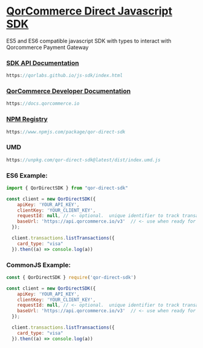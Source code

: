 # [QorCommerce Direct Javascript SDK](https://github.com/QorLabs/qor-direct-js-sdk)
ES5 and ES6 compatible javascript SDK with types to interact with Qorcommerce Payment Gateway 

### [SDK API Documentation](https://qorlabs.github.io/js-sdk/index.html)
```js
https://qorlabs.github.io/js-sdk/index.html
```

### [QorCommerce Developer Documentation](https://docs.qorcommerce.io)
```js
https://docs.qorcommerce.io
```

### [NPM Registry](https://www.npmjs.com/package/qor-direct-sdk)
```js
https://www.npmjs.com/package/qor-direct-sdk
```

### UMD
```js
https://unpkg.com/qor-direct-sdk@latest/dist/index.umd.js
```

### ES6 Example:
```js
import { QorDirectSDK } from "qor-direct-sdk"

const client = new QorDirectSDK({
    apiKey: 'YOUR_API_KEY',
    clientKey: 'YOUR_CLIENT_KEY',
    requestId: null, // <- optional.  unique identifier to track transaction.  Defaults to random generated string value
    baseUrl: 'https://api.qorcommerce.io/v3'  // <- use when ready for production.  defaults to sandbox api
  });

  client.transactions.listTransactions({
    card_type: "visa"
  }).then((a) => console.log(a))
```

### CommonJS Example:
```js
const { QorDirectSDK } require('qor-direct-sdk')

const client = new QorDirectSDK({
    apiKey: 'YOUR_API_KEY',
    clientKey: 'YOUR_CLIENT_KEY',
    requestId: null, // <- optional.  unique identifier to track transaction.  Defaults to random generated string value
    baseUrl: 'https://api.qorcommerce.io/v3'  // <- use when ready for production.  defaults to sandbox api
  });

  client.transactions.listTransactions({
    card_type: "visa"
  }).then((a) => console.log(a))
```

